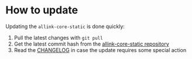 # How to update

Updating the `allink-core-static` is done quickly:

1. Pull the latest changes with `git pull`
2. Get the latest commit hash from the [allink-core-static repository](https://github.com/allink/allink-core-static/tree/v1.0.x/)
3. Read the [CHANGELOG](https://github.com/allink/allink-core-static/tree/v1.0.x/CHANGELOG.md) in case the update requires some special action
